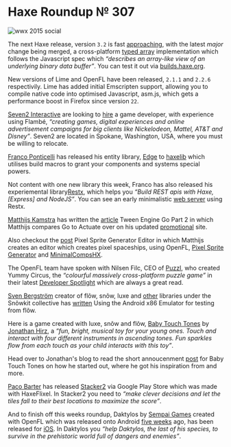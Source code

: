 [_template]: ../templates/roundup.html
[date]: / "2015-02-16 09:34:00"
[modified]: / "2015-02-16 16:09:00"
[published]: / "2015-02-16 16:40:00"
[“”]: a ""
# Haxe Roundup № 307

![wwx 2015 social](/img/305/wwx2015.png "WWX 2015 in Paris between 29th May and 1st June!")

The next Haxe release, version `3.2` is fast [approaching][l1], with the latest _major_
change being merged, a cross-platform [typed array][l2] implementation which follows
the Javascript spec which _“describes an array-like view of an underlying 
binary data buffer”_. You can test it out via [builds.haxe.org][l3].

New versions of Lime and OpenFL have been released, `2.1.1` and `2.2.6` respectivily.
Lime has added initial Emscripten support, allowing you to compile native code into
optimised Javascript, asm.js, which gets a performance boost in Firefox since version
`22`.

[Seven2 Interactive][l4] are looking to [hire][l5] a game developer, with 
experience using Flambé, _“creating games, digital experiences and online 
advertisement campaigns for big clients like Nickelodeon, Mattel, AT&T and Disney”_.
Seven2 are located in Spokane, Washington, USA, where you must be willing to relocate.

[Franco Ponticelli][tw1] has released his entity library, [Edge][l6] to [haxelib][l7]
which utilises build macros to grant your components and systems special powers.

Not content with one new library this week, Franco has also released his
experiemental library[Restx][l8], which helps you _“Build REST apis with 
Haxe, [Express] and NodeJS”_. You can see an early minimalistic [web server][l9] using
Restx.

[Matthijs Kamstra][tw2] has written the [article][l10] Tween Engine Go Part 2 in
which Matthijs compares Go to Actuate over on his updated [promotional][l11] site.

Also checkout the [post][l12] Pixel Sprite Generator Editor in which Matthijs creates
an editor which creates pixel spaceships, using OpenFL, [Pixel Sprite Generator][l14]
and [MinimalCompsHX][l13].

The OpenFL team have spoken with Nilsen Filc, CEO of [Puzzl][tw3], who created
Yummy Circus, the _“colourful massively cross-platform puzzle game”_ in their
latest [Developer Spotlight][l15] which are always a great read.

[Sven Bergström][tw4] creator of flõw, snõw, luxe and [other][l16] libraries under
the Snõwkit collective has [written][l17] Using the Android x86 Emulator for testing
from flõw.

Here is a game created with luxe, snõw and flõw, [Baby Touch Tones][l18] by
[Jonathan Hirz][tw5], a _“fun, bright, musical toy for your young ones. Touch 
and interact with four different instruments in ascending tones. Fun sparkles 
flow from each touch as your child interacts with this toy”_.

Head over to Jonathan's blog to read the short annoucenment [post][l19] for
Baby Touch Tones on how he started out, where he got his inspiration from and more.

[Paco Barter][tw6] has released [Stacker2][l20] via Google Play Store which was made
with HaxeFlixel. In Stacker2 you need to _“make clever decisions and let the tiles
fall to their best locations to maximize the score”_.

And to finish off this weeks roundup, Daktylos by [Sempai Games][tw7] created with 
OpenFL which was released onto Android [five weeks][l21] ago, has been released
for [iOS][l22]. In Daktylos you _“help Daktylos, the last of his species, to 
survive in the prehistoric world full of dangers and enemies”_.

[tw7]: https://twitter.com/SempaiGames "@SempaiGames"
[tw6]: https://twitter.com/pacobarter "@pacobarter"
[tw5]: https://twitter.com/jonathanhirz "@jonathanhirz"
[tw4]: https://twitter.com/___discovery "@___discovery"
[tw3]: https://twitter.com/PuzzlTweet "@PuzzlTweet"
[tw2]: https://twitter.com/MatthijsKamstra "@MatthijsKamstra"
[tw1]: https://twitter.com/fponticelli "@fponticelli"

[l22]: https://itunes.apple.com/us/app/daktylos/id952785273?ls=1&mt=8 "Daktylos on iOS"
[l21]: http://haxe.io/roundups/302/ "Haxe Roundup № 302"
[l20]: https://play.google.com/store/apps/details?id=com.bartergames.stacker2 "Stacker2 on the Google Play Store"
[l19]: http://jonathanhirz.com/2015/02/11/baby-touch-tones/ "Anncouncing Baby Touch Tones for iOS"
[l18]: https://itunes.apple.com/us/app/baby-touch-tones/id935849414?mt=8 "Baby Touch Tones for iOS"
[l17]: http://snowkit.org/2015/02/13/using-the-android-emulator/ "Using the Android x86 Emulator"
[l16]: http://snowkit.org/libs/ "The Snõwkit Collective"
[l15]: http://www.openfl.org/blog/2015/02/10/developer-spotlight-nilsen-filc/ "Developer Spotlight with Nilsen Filc"
[l14]: https://github.com/Zielak/pixel-sprite-generator "Pixel Sprite Generator on GitHub"
[l13]: https://github.com/Beeblerox/MinimalCompsHX "MinimalCompsHX on GitHub"
[l12]: http://www.matthijskamstra.nl/blog/2015/02/13/pixel-sprite-generator-editor/ "Pixel Sprite Generator Editor"
[l11]: http://matthijskamstra.github.io/go/ "Tween Engine Go"
[l10]: http://www.matthijskamstra.nl/blog/2015/02/05/tween-engine-go-part-2/ "Tween Engine Go Part 2"
[l9]: https://gist.github.com/fponticelli/aa2fdaae4022d3455baf "Restx Minimalistic Webserver"
[l8]: https://github.com/fponticelli/restx "Restx on GitHub"
[l7]: http://lib.haxe.org/p/edge "Edge on Haxelib"
[l6]: https://github.com/fponticelli/edge "Edge on GitHub"
[l5]: https://groups.google.com/forum/#!topic/haxelang/nALSHEeGnRA "Flambé Developer Job"
[l4]: http://www.seven2.com "Seven2 Interactive - A Digital Agency"
[l3]: https://builds.haxe.org "Nightly Haxe Builds"
[l2]: https://github.com/HaxeFoundation/haxe/pull/3827 "Haxe Typed Array Implementation"
[l1]: https://groups.google.com/forum/#!topic/haxedev/EzqeLQEYJ3o "Haxe 3.2 Release Date"